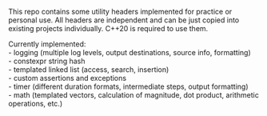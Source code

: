 This repo contains some utility headers implemented for practice or personal use.
All headers are independent and can be just copied into existing projects individually.
C++20 is required to use them.

Currently implemented:<br />
	- logging (multiple log levels, output destinations, source info, formatting)<br />
	- constexpr string hash<br />
	- templated linked list (access, search, insertion)<br />
	- custom assertions and exceptions<br />
	- timer (different duration formats, intermediate steps, output formatting)<br />
	- math (templated vectors, calculation of magnitude, dot product, arithmetic operations, etc.)